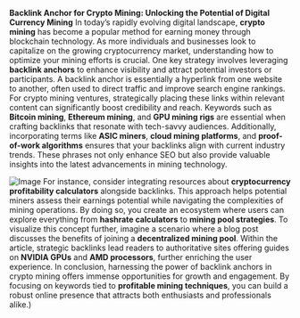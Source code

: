 **Backlink Anchor for Crypto Mining: Unlocking the Potential of Digital Currency Mining**
In today’s rapidly evolving digital landscape, **crypto mining** has become a popular method for earning money through blockchain technology. As more individuals and businesses look to capitalize on the growing cryptocurrency market, understanding how to optimize your mining efforts is crucial. One key strategy involves leveraging **backlink anchors** to enhance visibility and attract potential investors or participants.
A backlink anchor is essentially a hyperlink from one website to another, often used to direct traffic and improve search engine rankings. For crypto mining ventures, strategically placing these links within relevant content can significantly boost credibility and reach. Keywords such as **Bitcoin mining**, **Ethereum mining**, and **GPU mining rigs** are essential when crafting backlinks that resonate with tech-savvy audiences.
Additionally, incorporating terms like **ASIC miners**, **cloud mining platforms**, and **proof-of-work algorithms** ensures that your backlinks align with current industry trends. These phrases not only enhance SEO but also provide valuable insights into the latest advancements in mining technology. 

![Image](https://github.com/user-attachments/assets/d7419ec9-dc67-403f-bf28-8faea5f1f74f)
For instance, consider integrating resources about **cryptocurrency profitability calculators** alongside backlinks. This approach helps potential miners assess their earnings potential while navigating the complexities of mining operations. By doing so, you create an ecosystem where users can explore everything from **hashrate calculators** to **mining pool strategies**.
To visualize this concept further, imagine a scenario where a blog post discusses the benefits of joining a **decentralized mining pool**. Within the article, strategic backlinks lead readers to authoritative sites offering guides on **NVIDIA GPUs** and **AMD processors**, further enriching the user experience.
In conclusion, harnessing the power of backlink anchors in crypto mining offers immense opportunities for growth and engagement. By focusing on keywords tied to **profitable mining techniques**, you can build a robust online presence that attracts both enthusiasts and professionals alike.)
